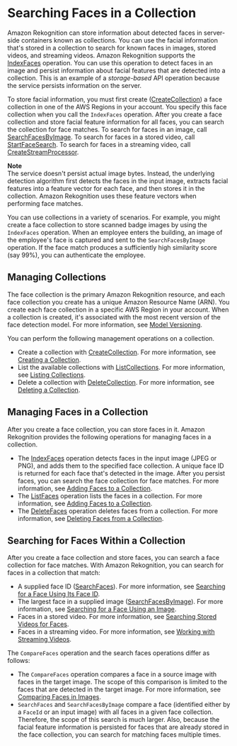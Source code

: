 # Searching Faces in a Collection<a name="collections"></a>

Amazon Rekognition can store information about detected faces in server\-side containers known as collections\. You can use the facial information that's stored in a collection to search for known faces in images, stored videos, and streaming videos\. Amazon Rekognition supports the [IndexFaces](API_IndexFaces.md) operation\. You can use this operation to detect faces in an image and persist information about facial features that are detected into a collection\. This is an example of a *storage\-based* API operation because the service persists information on the server\. 

To store facial information, you must first create \([CreateCollection](API_CreateCollection.md)\) a face collection in one of the AWS Regions in your account\. You specify this face collection when you call the `IndexFaces` operation\. After you create a face collection and store facial feature information for all faces, you can search the collection for face matches\. To search for faces in an image, call [SearchFacesByImage](API_SearchFacesByImage.md)\. To search for faces in a stored video, call [StartFaceSearch](API_StartFaceSearch.md)\. To search for faces in a streaming video, call [CreateStreamProcessor](API_CreateStreamProcessor.md)\.

**Note**  
The service doesn't persist actual image bytes\. Instead, the underlying detection algorithm first detects the faces in the input image, extracts facial features into a feature vector for each face, and then stores it in the collection\. Amazon Rekognition uses these feature vectors when performing face matches\.

You can use collections in a variety of scenarios\. For example, you might create a face collection to store scanned badge images by using the `IndexFaces` operation\. When an employee enters the building, an image of the employee's face is captured and sent to the `SearchFacesByImage` operation\. If the face match produces a sufficiently high similarity score \(say 99%\), you can authenticate the employee\. 

## Managing Collections<a name="managing-collections"></a>

The face collection is the primary Amazon Rekognition resource, and each face collection you create has a unique Amazon Resource Name \(ARN\)\. You create each face collection in a specific AWS Region in your account\. When a collection is created, it's associated with the most recent version of the face detection model\. For more information, see [Model Versioning](face-detection-model.md)\. 

You can perform the following management operations on a collection\.
+ Create a collection with [CreateCollection](API_CreateCollection.md)\. For more information, see [Creating a Collection](create-collection-procedure.md)\.
+ List the available collections with [ListCollections](API_ListCollections.md)\. For more information, see [Listing Collections](list-collection-procedure.md)\.
+ Delete a collection with [DeleteCollection](API_DeleteCollection.md)\. For more information, see [Deleting a Collection](delete-collection-procedure.md)\.

## Managing Faces in a Collection<a name="collections-index-faces"></a>

After you create a face collection, you can store faces in it\. Amazon Rekognition provides the following operations for managing faces in a collection\.
+  The [IndexFaces](API_IndexFaces.md) operation detects faces in the input image \(JPEG or PNG\), and adds them to the specified face collection\. A unique face ID is returned for each face that's detected in the image\. After you persist faces, you can search the face collection for face matches\. For more information, see [Adding Faces to a Collection](add-faces-to-collection-procedure.md)\.
+ The [ListFaces](API_ListFaces.md) operation lists the faces in a collection\. For more information, see [Adding Faces to a Collection](add-faces-to-collection-procedure.md)\.
+ The [DeleteFaces](API_DeleteFaces.md) operation deletes faces from a collection\. For more information, see [Deleting Faces from a Collection](delete-faces-procedure.md)\.

## Searching for Faces Within a Collection<a name="collections-search-faces"></a>

After you create a face collection and store faces, you can search a face collection for face matches\. With Amazon Rekognition, you can search for faces in a collection that match:
+ A supplied face ID \([SearchFaces](API_SearchFaces.md)\)\. For more information, see [Searching for a Face Using Its Face ID](search-face-with-id-procedure.md)\.
+ The largest face in a supplied image \([SearchFacesByImage](API_SearchFacesByImage.md)\)\. For more information, see [Searching for a Face Using an Image](search-face-with-image-procedure.md)\.
+ Faces in a stored video\. For more information, see [ Searching Stored Videos for Faces](procedure-person-search-videos.md)\.
+ Faces in a streaming video\. For more information, see [Working with Streaming Videos](streaming-video.md)\.

The `CompareFaces` operation and the search faces operations differ as follows:
+ The `CompareFaces` operation compares a face in a source image with faces in the target image\. The scope of this comparison is limited to the faces that are detected in the target image\. For more information, see [Comparing Faces in Images](faces-comparefaces.md)\.
+ `SearchFaces` and `SearchFacesByImage` compare a face \(identified either by a `FaceId` or an input image\) with all faces in a given face collection\. Therefore, the scope of this search is much larger\. Also, because the facial feature information is persisted for faces that are already stored in the face collection, you can search for matching faces multiple times\.
